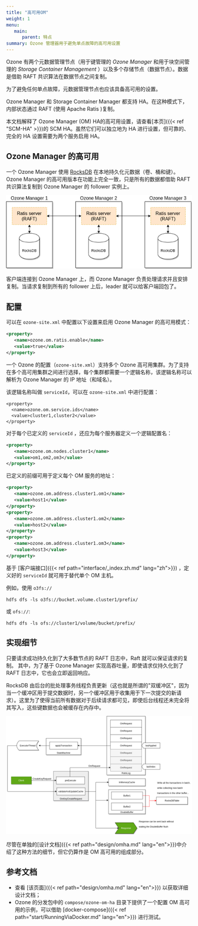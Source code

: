 ```yaml
---
title: "高可用OM"
weight: 1
menu:
   main:
      parent: 特点
summary: Ozone 管理器用于避免单点故障的高可用设置
---
```


<!---
  Licensed to the Apache Software Foundation (ASF) under one or more
  contributor license agreements.  See the NOTICE file distributed with
  this work for additional information regarding copyright ownership.
  The ASF licenses this file to You under the Apache License, Version 2.0
  (the "License"); you may not use this file except in compliance with
  the License.  You may obtain a copy of the License at

      http://www.apache.org/licenses/LICENSE-2.0

  Unless required by applicable law or agreed to in writing, software
  distributed under the License is distributed on an "AS IS" BASIS,
  WITHOUT WARRANTIES OR CONDITIONS OF ANY KIND, either express or implied.
  See the License for the specific language governing permissions and
  limitations under the License.
-->

Ozone 有两个元数据管理节点（用于键管理的 *Ozone Manager* 和用于块空间管理的 *Storage Container Management* ）以及多个存储节点（数据节点）。数据是借助 RAFT 共识算法在数据节点之间复制。

为了避免任何单点故障，元数据管理节点也应该具备高可用的设置。

Ozone Manager 和 Storage Container Manager 都支持 HA。在这种模式下，内部状态通过 RAFT (使用 Apache Ratis )复制。

本文档解释了 Ozone Manager (OM) HA的高可用设置，请查看[本页]({{< ref "SCM-HA" >}})的 SCM HA。虽然它们可以独立地为 HA 进行设置，但可靠的、完全的 HA 设置需要为两个服务启用 HA。

## Ozone Manager 的高可用

一个 Ozone Manager 使用 [RocksDB](https://github.com/facebook/rocksdb/) 在本地持久化元数据（卷、桶和键）。 Ozone Manager 的高可用版本在功能上完全一致，只是所有的数据都借助 RAFT 共识算法复制到 Ozone Manager 的 follower 实例上。

![OM HA](HA-OM.png)

客户端连接到 Ozone Manager 上，而 Ozone Manager 负责处理请求并且安排复制。当请求复制到所有的 follower 上后，leader 就可以给客户端回包了。

## 配置

可以在 `ozone-site.xml` 中配置以下设置来启用 Ozone Manager 的高可用模式：

```XML
<property>
   <name>ozone.om.ratis.enable</name>
   <value>true</value>
</property>
```

一个 Ozone 的配置（`ozone-site.xml`）支持多个 Ozone 高可用集群。为了支持在多个高可用集群之间进行选择，每个集群都需要一个逻辑名称，该逻辑名称可以解析为 Ozone Manager 的 IP 地址（和域名）。

该逻辑名称叫做 `serviceId`，可以在 `ozone-site.xml` 中进行配置：

 ```
<property>
   <name>ozone.om.service.ids</name>
   <value>cluster1,cluster2</value>
</property>
```

对于每个已定义的 `serviceId` ，还应为每个服务器定义一个逻辑配置名：

```XML
<property>
   <name>ozone.om.nodes.cluster1</name>
   <value>om1,om2,om3</value>
</property>
```

已定义的前缀可用于定义每个 OM 服务的地址：

```XML
<property>
   <name>ozone.om.address.cluster1.om1</name>
   <value>host1</value>
</property>
<property>
   <name>ozone.om.address.cluster1.om2</name>
   <value>host2</value>
</property>
<property>
   <name>ozone.om.address.cluster1.om3</name>
   <value>host3</value>
</property>
```

基于 [客户端接口]({{< ref path="interface/_index.zh.md" lang="zh">}}) ，定义好的 `serviceId` 就可用于替代单个 OM 主机。

例如，使用 `o3fs://`

```shell
hdfs dfs -ls o3fs://bucket.volume.cluster1/prefix/
```

或 `ofs://`:

```shell
hdfs dfs -ls ofs://cluster1/volume/bucket/prefix/
```

## 实现细节

只要请求成功持久化到了大多数节点的 RAFT 日志中，Raft 就可以保证请求的复制。 其中，为了基于 Ozone Manager 实现高吞吐量，即使请求仅持久化到了 RAFT 日志中，它也会立即返回响应。

RocksDB 由后台的批处理事务线程负责更新（这也就是所谓的"双缓冲区"，因为当一个缓冲区用于提交数据时，另一个缓冲区用于收集用于下一次提交的新请求）。这里为了使得当前所有数据对于后续请求都可见，即使后台线程还未完全将其写入，这些键数据也会被缓存在内存中。

![Double buffer](HA-OM-doublebuffer.png)

尽管在单独的[设计文档]({{< ref path="design/omha.md" lang="en">}})中介绍了这种方法的细节，但它仍算作是 OM 高可用的组成部分。

## 参考文档

* 查看 [该页面]({{< ref path="design/omha.md" lang="en">}}) 以获取详细设计文档；
* Ozone 的分发包中的 `compose/ozone-om-ha` 目录下提供了一个配置 OM 高可用的示例，可以借助 [docker-compose]({{< ref path="start/RunningViaDocker.md" lang="en">}}) 进行测试。
